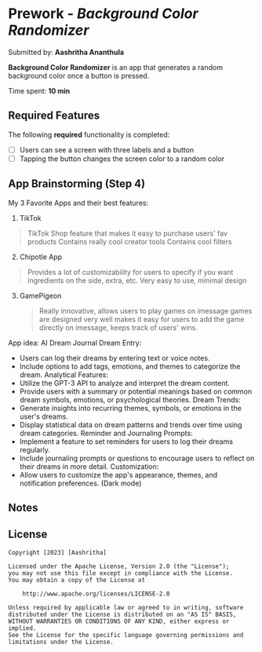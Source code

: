 # Prework - *Background Color Randomizer*

Submitted by: **Aashritha Ananthula**

**Background Color Randomizer** is an app that generates a random background color once a button is pressed.

Time spent: **10 min**

## Required Features

The following **required** functionality is completed:

- [ ] Users can see a screen with three labels and a button
- [ ] Tapping the button changes the screen color to a random color

## App Brainstorming (Step 4)

My 3 Favorite Apps and their best features:

1. TikTok
  > TikTok Shop feature that makes it easy to purchase users' fav products
  > Contains really cool creator tools
  > Contains cool filters

2. Chipotle App
  > Provides a lot of customizability for users to specify if you want ingredients on the side, extra, etc.
  > Very easy to use, minimal design

3. GamePigeon
   > Really innovative, allows users to play games on imessage
   > games are designed very well
   > makes it easy for users to add the game directly on imessage, keeps track of users' wins. 

App idea: AI Dream Journal
Dream Entry:
* Users can log their dreams by entering text or voice notes.
* Include options to add tags, emotions, and themes to categorize the dream.
Analytical Features:
* Utilize the GPT-3 API to analyze and interpret the dream content.
* Provide users with a summary or potential meanings based on common dream symbols, emotions, or psychological theories.
Dream Trends:
* Generate insights into recurring themes, symbols, or emotions in the user's dreams.
* Display statistical data on dream patterns and trends over time using dream categories.
Reminder and Journaling Prompts:
* Implement a feature to set reminders for users to log their dreams regularly.
* Include journaling prompts or questions to encourage users to reflect on their dreams in more detail.
Customization:
* Allow users to customize the app's appearance, themes, and notification preferences. (Dark mode)


## Notes

## License

    Copyright [2023] [Aashritha]

    Licensed under the Apache License, Version 2.0 (the "License");
    you may not use this file except in compliance with the License.
    You may obtain a copy of the License at

        http://www.apache.org/licenses/LICENSE-2.0

    Unless required by applicable law or agreed to in writing, software
    distributed under the License is distributed on an "AS IS" BASIS,
    WITHOUT WARRANTIES OR CONDITIONS OF ANY KIND, either express or implied.
    See the License for the specific language governing permissions and
    limitations under the License.
